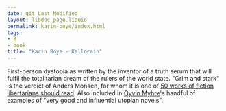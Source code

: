 ```yaml
---
date: git Last Modified
layout: libdoc_page.liquid
permalink: karin-boye/index.html
tags:
- B
- book
title: "Karin Boye - Kallocain"
---
```


First-person dystopia as written by the inventor of a truth serum that will  fulfil the totalitarian dream of the rulers of the world state. "Grim and stark"  is the verdict of Anders Monsen, for whom it is one of <a href="http://www.andersmonsen.com/50-works-of-fiction-libertarians-should-read/"> 50 works of fiction libertarians should read</a>. Also included in <a href="http://www.libertarian.co.uk/lapubs/cultn/cultn009.pdf">Oyvin Myhre</a>'s  handful of examples of "very good and influential utopian novels".